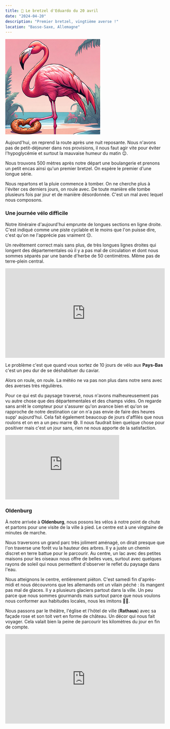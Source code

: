 ```yaml
---
title: 🥨 Le bretzel d'Eduardo du 20 avril
date: "2024-04-20"
description: "Premier bretzel, vingtième averse !"
location: "Basse-Saxe, Allemagne"
---
```


![Bretzel d'Eduardo](../bretzel_eduardo.png)

Aujourd'hui, on reprend la route après une nuit reposante. Nous n'avons pas de petit-déjeuner dans nos provisions, il nous faut agir vite pour éviter l'hypoglycémie et surtout la mauvaise humeur du matin 😉.

Nous trouvons 500 mètres après notre départ une boulangerie et prenons un petit encas ainsi qu'un premier bretzel. On espère le premier d'une longue série.

Nous repartons et la pluie commence à tomber. On ne cherche plus à l'éviter ces derniers jours, on roule avec. De toute manière elle tombe plusieurs fois par jour et de manière désordonnée. C'est un mal avec lequel nous composons.

### Une journée vélo difficile

Notre itinéraire d'aujourd'hui emprunte de longues sections en ligne droite. C'est indiqué comme une piste cyclable et le moins que l'on puisse dire, c'est qu'on ne l'apprécie pas vraiment 😔.

Un revêtement correct mais sans plus, de très longues lignes droites qui longent des départementales où il y a pas mal de circulation et dont nous sommes séparés par une bande d'herbe de 50 centimètres. Même pas de terre-plein central.

<div style="width: 100%; height: 0; position: relative; padding-bottom: 56%;"><iframe src="https://giphy.com/embed/5oRwR3z8paFG0VnGBm" style="top: 0; left: 0; width: 100%; height: 100%; position: absolute; border: 0;" allowfullscreen scrolling="no" allow="encrypted-media;" class="giphy-embed"></iframe></div> 

Le problème c'est que quand vous sortez de 10 jours de vélo aux **Pays-Bas** c'est un peu dur de se déshabituer du caviar.

Alors on roule, on roule. La météo ne va pas non plus dans notre sens avec des averses très régulières.

Pour ce qui est du paysage traversé, nous n'avons malheureusement pas vu autre chose que des départementales et des champs vides. On regarde sans arrêt le compteur pour s'assurer qu'on avance bien et qu'on se rapproche de notre destination car on n'a pas envie de faire des heures supp' aujourd'hui. Cela fait également beaucoup de jours d'affilés que nous roulons et on en a un peu marre 😅. Il nous faudrait bien quelque chose pour positiver mais c'est un jour sans, rien ne nous apporte de la satisfaction.

<iframe width="360" height="202.5" src="https://www.youtube-nocookie.com/embed/CeVrSMVoHdk?si=XqVH15pHhkLL0I5C&start=6" title="YouTube video player" frameborder="0" allow="accelerometer; autoplay; clipboard-write; encrypted-media; gyroscope; picture-in-picture; web-share"></iframe>

### Oldenburg 
À notre arrivée à **Oldenburg**, nous posons les vélos à notre point de chute et partons pour une visite de la ville à pied. Le centre est à une vingtaine de minutes de marche.

Nous traversons un grand parc très joliment aménagé, on dirait presque que l'on traverse une forêt vu la hauteur des arbres. Il y a juste un chemin discret en terre battue pour le parcourir. Au centre, un lac avec des petites maisons pour les oiseaux nous offre de belles vues, surtout avec quelques rayons de soleil qui nous permettent d'observer le reflet du paysage dans l'eau.

Nous atteignons le centre, entièrement piéton. C'est samedi fin d'après-midi et nous découvrons que les allemands ont un vilain péché : ils mangent pas mal de glaces. Il y a plusieurs glaciers partout dans la ville. Un peu parce que nous sommes gourmands mais surtout parce que nous voulons nous conformer aux habitudes locales, nous les imitons 🍦😇.

Nous passons par le théâtre, l'église et l'hôtel de ville (**Rathaus**) avec sa façade rose et son toit vert en forme de château. Un décor qui nous fait voyager. Cela valait bien la peine de parcourir les kilomètres du jour en fin de compte.

<div style="width: 100%; height: 0; position: relative; padding-bottom: 56%;"><iframe src="https://giphy.com/embed/xT8qAYITi1l7A6m5eo" style="top: 0; left: 0; width: 100%; height: 100%; position: absolute; border: 0;" allowfullscreen scrolling="no" allow="encrypted-media;" class="giphy-embed"></iframe></div> 
